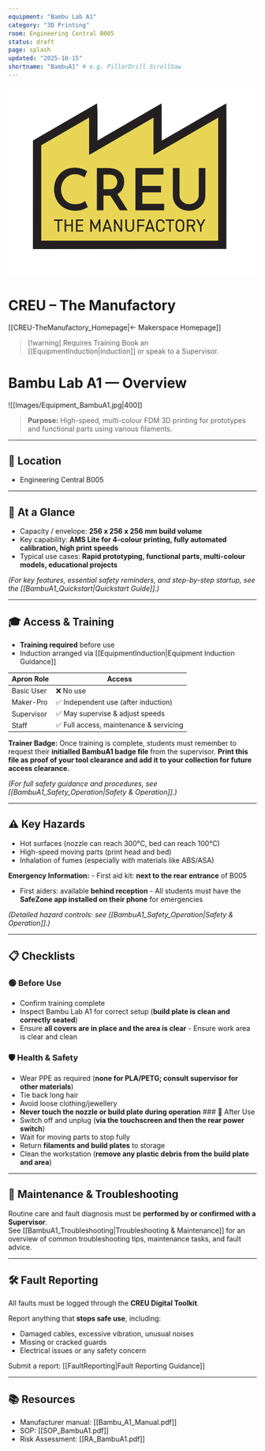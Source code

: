 ```yaml
---
equipment: "Bambu Lab A1"
category: "3D Printing"
room: Engineering Central B005
status: draft
page: splash
updated: "2025-10-15"
shortname: "BambuA1" # e.g. PillarDrill ScrollSaw
---
```


<div class="page-banner">
  <img src="../images/creu_logo.png" alt="CREU Logo">
  <h1>CREU – The Manufactory</h1>
</div>

[[CREU-TheManufactory_Homepage|← Makerspace Homepage]]

> [!warning] Requires Training
> Book an [[EquipmentInduction|induction]] or speak to a <span class="red-apron">Supervisor</span>.  

# Bambu Lab A1 — Overview

![[Images/Equipment_BambuA1.jpg|400]]

> **Purpose:** High-speed, multi-colour FDM 3D printing for prototypes and functional parts using various filaments.

---

## 📍 Location
- Engineering Central B005

---

## 🧩 At a Glance
- Capacity / envelope: **256 x 256 x 256 mm build volume**
- Key capability: **AMS Lite for 4-colour printing, fully automated calibration, high print speeds**
- Typical use cases: **Rapid prototyping, functional parts, multi-colour models, educational projects**

*(For key features, essential safety reminders, and step-by-step startup, see the [[BambuA1_Quickstart|Quickstart Guide]].)*

---

## 🎓 Access & Training
- **Training required** before use  
- Induction arranged via [[EquipmentInduction|Equipment Induction Guidance]]  

| Apron Role                                  | Access                                 |
| ------------------------------------------- | -------------------------------------- |
| <span class="green-apron">Basic User</span> | ❌ No use                               |
| <span class="blue-apron">Maker-Pro</span>   | ✅ Independent use (after induction)    |
| <span class="red-apron">Supervisor</span>   | ✅ May supervise & adjust speeds        |
| <span class="black-apron">Staff</span>      | ✅ Full access, maintenance & servicing |
**Trainer Badge:** Once training is complete, students must remember to request their **initialled BambuA1 badge file** from the supervisor. **Print this file as proof of your tool clearance and add it to your collection for future access clearance.**

*(For full safety guidance and procedures, see [[BambuA1_Safety_Operation|Safety & Operation]].)*

---

## ⚠️ Key Hazards
- Hot surfaces (nozzle can reach 300°C, bed can reach 100°C)  
- High-speed moving parts (print head and bed)  
- Inhalation of fumes (especially with materials like ABS/ASA)  

**Emergency Information:** - First aid kit: **next to the rear entrance** of B005  
- First aiders: available **behind reception** - All students must have the **SafeZone app installed on their phone** for emergencies

*(Detailed hazard controls: see [[BambuA1_Safety_Operation|Safety & Operation]].)*

---

## 📋 Checklists

### 🟢 Before Use
- Confirm training complete  
- Inspect Bambu Lab A1 for correct setup (**build plate is clean and correctly seated**)  
- Ensure **all covers are in place and the area is clear** - Ensure work area is clear and clean  

### 🛡️ Health & Safety
- Wear PPE as required (**none for PLA/PETG; consult supervisor for other materials**)  
- Tie back long hair  
- Avoid loose clothing/jewellery  
- **Never touch the nozzle or build plate during operation** ### 🧹 After Use
- Switch off and unplug (**via the touchscreen and then the rear power switch**)  
- Wait for moving parts to stop fully  
- Return **filaments and build plates** to storage  
- Clean the workstation (**remove any plastic debris from the build plate and area**)  

---

## 🧰 Maintenance & Troubleshooting
Routine care and fault diagnosis must be **performed by or confirmed with a <span class="red-apron">Supervisor</span>**.  
See [[BambuA1_Troubleshooting|Troubleshooting & Maintenance]] for an overview of common troubleshooting tips, maintenance tasks, and fault advice.

---

## 🛠️ Fault Reporting
All faults must be logged through the **CREU Digital Toolkit**.  

Report anything that **stops safe use**, including:  
- Damaged cables, excessive vibration, unusual noises  
- Missing or cracked guards  
- Electrical issues or any safety concern

Submit a report: [[FaultReporting|Fault Reporting Guidance]]

---

## 📚 Resources
- Manufacturer manual: [[Bambu_A1_Manual.pdf]]
- SOP: [[SOP_BambuA1.pdf]]  
- Risk Assessment: [[RA_BambuA1.pdf]]